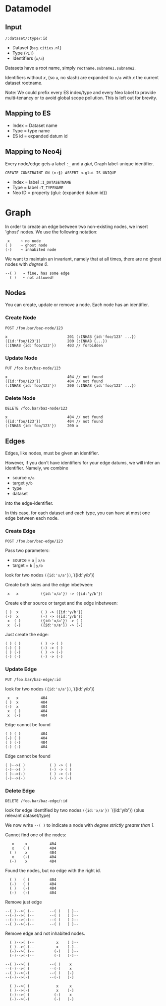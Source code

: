 
# Datamodel

## Input

	/:dataset/:type/:id

- Dataset (`bag.cities.nl`)
- Type (`PIT`)
- Identifiers (`x/a`)

Datasets have a root name, simply `rootname.subname1.subname2`.

Identifiers without *x*, (so `a`, no slash) are expanded to `x/a`
with *x* the current dataset rootname.

Note: We could prefix every ES index/type and every Neo label to
provide multi-tenancy or to avoid global scope pollution. This is left out for brevity.

## Mapping to ES

- Index = Dataset name
- Type = type name
- ES id = expanded datum id

## Mapping to Neo4j

Every node/edge gets a label `:_` and a *glui*, Graph label-unique identifier.

	CREATE CONSTRAINT ON (n:§) ASSERT n.glui IS UNIQUE

- Index = label `:I_DATASETNAME`
- Type = label `:T_TYPENAME`
- Neo ID = property {glui: {expanded datum id}}

# Graph

In order to create an edge between two non-existing nodes, we insert 'ghost' nodes.
We use the following notation:

	 x     ~ no node
	( )    ~ ghost node
	(-)    ~ inhabited node

We want to maintain an invariant, namely that at all times, there are no ghost nodes with *degree 0*.

	--( )	~ fine, has some edge
	  ( )	~ not allowed!

## Nodes

You can create, update or remove a node. Each node has an identifier.

### Create Node

	POST /foo.bar/baz-node/123

	x							201 (:INHAB {id:'foo/123' ...})
	({id:'foo/123'})			200 (:INHAB {...})
	(:INHAB {id:'foo/123'})		403 // forbidden

### Update Node

	PUT /foo.bar/baz-node/123

	x							404 // not found
	({id:'foo/123'})			404 // not found
	(:INHAB {id:'foo/123'}) 	200 (:INHAB {id:'foo/123' ...})	

### Delete Node

	DELETE /foo.bar/baz-node/123

	x							404 // not found
	({id:'foo/123'})			404 // not found
	(:INHAB {id:'foo/123'}) 	200 x


## Edges

Edges, like nodes, must be given an identifier.

However, if you don't have identifiers for your edge datums,
we will infer an identifier. Namely, we combine

 - source `x/a`
 - target `y/b`
 - type
 - dataset

into the edge-identifier.

In this case, for each dataset and each type, you can have at most one edge between each node.

### Create Edge

	POST /foo.bar/baz-edge/123

Pass two parameters:

- source = `a` | `x/a`
- target = `b` | `y/b`

look for two nodes `({id:'x/a'})`,`({id:'y/b'})

Create both sides and the edge inbetween:

	 x   x			({id:'x/a'}) -> ({id:'y/b'})

Create either source or target and the edge inbetween:

	( )  x			( ) -> ({id:'y/b'})
	(-)  x			(-) -> ({id:'y/b'})
	 x  ( )			({id:'x/a'}) -> ( )
	 x  (-)			({id:'x/a'}) -> (-)

Just create the edge:

	( ) ( )			( ) -> ( )
	(-)	( )			(-) -> ( )
	( ) (-)			( ) -> (-)
	(-) (-)			(-) -> (-)

### Update Edge

	PUT /foo.bar/baz-edge/:id

look for two nodes `({id:'x/a'})`,`({id:'y/b'})

	 x   x			404
	( )  x			404
	(-)  x			404
	 x  ( )			404
	 x  (-)			404

Edge cannot be found

	( ) ( )			404
	(-)	( )			404
	( ) (-)			404
	(-) (-)			404

Edge cannot be found

	( )-->( )			( ) -> ( )
	(-)-->( )			(-) -> ( )
	( )-->(-)			( ) -> (-)
	(-)-->(-)			(-) -> (-)

### Delete Edge

	DELETE /foo.bar/baz-edge/:id

look for edge identified by two nodes `({id:'x/a'})` `({id:'y/b'}) (plus relevant dataset/type)

We now write `--( )` to indicate a node with *degree strictly greater than 1*.

Cannot find one of the nodes:

	   x     x			404
	   x    ( )         404
	  ( )    x			404
	   x    (-)         404
	  (-)    x			404

Found the nodes, but no edge with the right id.

	  ( )   ( )			404
	  (-)   ( )			404
	  ( )   (-)			404
	  (-)   (-)			404

Remove just edge

	--( )-->( )--       --( )   ( )--
	--(-)-->( )--       --( )   ( )--
	--(-)-->(-)--       --( )   ( )--
	--( )-->(-)--       --( )   ( )--

Remove edge and not inhabited nodes.

	  ( )-->( )--          x    ( )--
	  ( )-->(-)--          x    (-)--
	  (-)-->( )--         (-)   ( )--
	  (-)-->(-)--         (-)   (-)--

	--( )-->( )         --( )    x
	--(-)-->( )         --(-)    x
	--( )-->(-)         --( )   (-)
	--(-)-->(-)         --(-)   (-)

	  ( )-->( )            x     x
	  ( )-->(-)            x    (-)
	  (-)-->( )           (-)    x
	  (-)-->(-)           (-)   (-)
